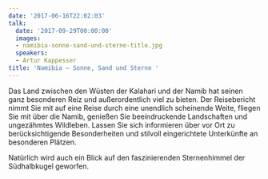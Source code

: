 ```yaml
---
date: '2017-06-16T22:02:03'
talk:
  date: '2017-09-29T00:00:00'
  images:
  - namibia-sonne-sand-und-sterne-title.jpg
  speakers:
  - Artur Kappesser
title: 'Namibia – Sonne, Sand und Sterne '
---
```

Das Land zwischen den Wüsten der Kalahari und der Namib hat seinen ganz besonderen Reiz und außerordentlich viel zu bieten. Der Reisebericht nimmt Sie mit auf eine Reise durch eine unendlich scheinende Weite, fliegen Sie mit über die Namib, genießen Sie beeindruckende Landschaften und ungezähmtes Wildleben. Lassen Sie sich informieren über vor Ort zu berücksichtigende Besonderheiten und stilvoll eingerichtete Unterkünfte an besonderen Plätzen.

Natürlich wird auch ein Blick auf den faszinierenden Sternenhimmel der Südhalbkugel geworfen.

